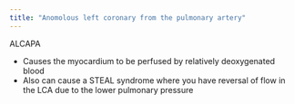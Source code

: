 ```yaml
---
title: "Anomolous left coronary from the pulmonary artery"
---
```

ALCAPA
- Causes the myocardium to be perfused by relatively deoxygenated blood 
- Also can cause a STEAL syndrome where you have reversal of flow in the LCA due to the lower pulmonary pressure

